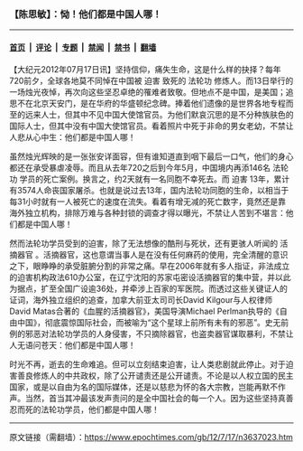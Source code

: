 ### 【陈思敏】：恸！他们都是中国人哪！

---

#### [首页](../../../..?n3637023) &nbsp;|&nbsp; [评论](../../../../../epoch-comment?n3637023) &nbsp;|&nbsp; [专题](../../../../../epoch-special?n3637023) &nbsp;|&nbsp; [禁闻](../../../../../epoch-news?n3637023) &nbsp;|&nbsp; [禁书](../../../../../books?n3637023) &nbsp;|&nbsp; [翻墙](https://github.com/gfw-breaker/nogfw/blob/master/README.md?n3637023)


<div class="post_content" id="artbody" itemprop="articleBody">
 <!-- article content begin -->
 <p>
  【大纪元2012年07月17日讯】坚持信仰，痛失生命，这是什么样的抉择？每年720前夕，全球各地莫不同悼在中国被
  <ok href="https://www.epochtimes.com/gb/tag/%E8%BF%AB%E5%AE%B3.html">
   迫害
  </ok>
  致死的
  <ok href="https://www.epochtimes.com/gb/tag/%E6%B3%95%E8%BD%AE%E5%8A%9F.html">
   法轮功
  </ok>
  修炼人。而13日举行的一场烛光夜悼，再次向这些坚忍卓绝的罹难者致敬。但地点不是中国，是美国；追思不在北京天安门，是在华府的华盛顿纪念碑。捧着他们遗像的是世界各地专程而至的远来人士，但其中不见中国大使馆官员。为他们默哀沉思的是不分种族肤色的国际人士，但其中没有中国大使馆官员。看着照片中死于非命的男女老幼，不禁让人悲从心中生：他们都是中国人哪！
 </p>
 <p>
  虽然烛光辉映的是一张张安详面容，但有谁知道直到咽下最后一口气，他们的身心都还在承受暴虐凌辱。而且从去年720之后到今年5月，中国境内再添146名
  <ok href="https://www.epochtimes.com/gb/tag/%E6%B3%95%E8%BD%AE%E5%8A%9F.html">
   法轮功
  </ok>
  学员的死亡案例。换言之，约2天就有一名同胞不幸死去。而
  <ok href="https://www.epochtimes.com/gb/tag/%E8%BF%AB%E5%AE%B3.html">
   迫害
  </ok>
  13年，累计有3574人命丧国家屠杀。也就是说过去13年，国内法轮功同胞的生命，以相当于每31小时就有一人被死亡的速度在流失。看着有增无减的死亡数字，竟然还是靠海外独立机构，排除万难与各种封锁的调查才得以曝光，不禁让人苦到不堪言：他们都是中国人哪！
 </p>
 <p>
  然而法轮功学员受到的迫害，除了无法想像的酷刑与死状，还有更骇人听闻的
  <ok href="https://www.epochtimes.com/gb/tag/%E6%B4%BB%E6%91%98%E5%99%A8%E5%AE%98.html">
   活摘器官
  </ok>
  。活摘器官，这也意谓当事人是在没有任何麻药的使用，完全清醒的意识之下，眼睁睁的承受脏腑分割的非常之痛。早在2006年就有多人指证，非法成立的迫害机构政法610办公室，在辽宁沈阳的苏家屯密设活摘器官的集中营，并以此为据点，扩至全国广设逾36处，并牵涉上百家的军医院。而透过这些关键证人的证词，海外独立组织的追查，加拿大前亚太司司长David Kilgour与人权律师David Matas合著的《血腥的活摘器官》，美国导演Michael Perlman执导的《自由中国》，彻底震惊国际社会，而被喻为“这个星球上前所有未有的邪恶”。史无前例的邪恶对法轮功学员的人身侵害，不只摘除器官，也盗卖器官谋取暴利，不禁让人无语问苍天：他们都是中国人哪！
 </p>
 <p>
  时光不再，逝去的生命难追。但可以立刻结束迫害，让人类悲剧就此停止。对于迫害善良修炼人的中共政权，除了公开谴责还是公开谴责。不论是以人权立国的民主国家，或是以自由为名的国际媒体，还是以慈悲为怀的各大宗教，岂能再默不作声。当然，首当其冲最该发声责问的是全中国社会的每一个人。因为这些坚持真善忍而死的法轮功学员，他们都是中国人哪！
 </p>
 <p>
  <!-- article content end -->
  <div id="below_article_ad">
  </div>
 </p>
</div>


---

原文链接（需翻墙）：https://www.epochtimes.com/gb/12/7/17/n3637023.htm